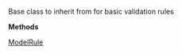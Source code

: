 Base class to inherit from for basic validation rules

**Methods**

[ModelRule](Bifrost.Validation.Validator`1.ModelRule)
